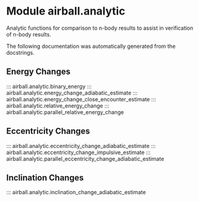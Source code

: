 # Module airball.analytic

Analytic functions for comparison to n-body results to assist in verification of n-body results.

The following documentation was automatically generated from the docstrings.

## Energy Changes
::: airball.analytic.binary_energy
::: airball.analytic.energy_change_adiabatic_estimate
::: airball.analytic.energy_change_close_encounter_estimate
::: airball.analytic.relative_energy_change
::: airball.analytic.parallel_relative_energy_change

## Eccentricity Changes
::: airball.analytic.eccentricity_change_adiabatic_estimate
::: airball.analytic.eccentricity_change_impulsive_estimate
::: airball.analytic.parallel_eccentricity_change_adiabatic_estimate

## Inclination Changes
::: airball.analytic.inclination_change_adiabatic_estimate
